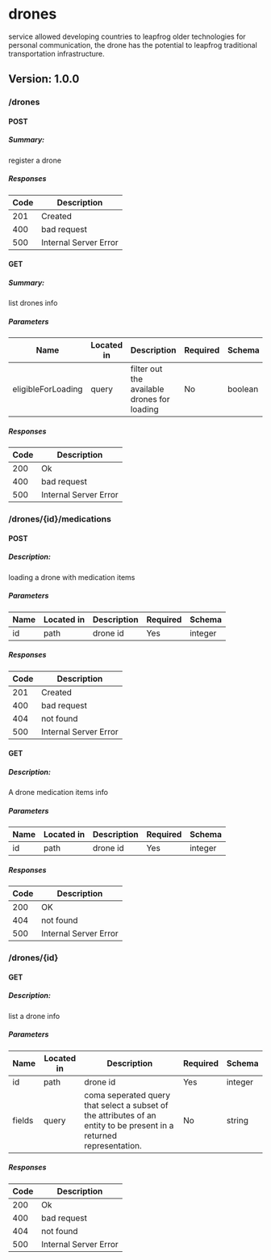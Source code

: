 # drones
service allowed developing countries to leapfrog older technologies for personal communication,
the drone has the potential to leapfrog traditional transportation infrastructure.


## Version: 1.0.0

### /drones

#### POST
##### Summary:

register a drone

##### Responses

| Code | Description |
| ---- | ----------- |
| 201 | Created |
| 400 | bad request |
| 500 | Internal Server Error |

#### GET
##### Summary:

list drones info

##### Parameters

| Name | Located in | Description | Required | Schema |
| ---- | ---------- | ----------- | -------- | ---- |
| eligibleForLoading | query |filter out the available drones for loading  | No | boolean |

##### Responses

| Code | Description |
| ---- | ----------- |
| 200 | Ok |
| 400 | bad request |
| 500 | Internal Server Error |

### /drones/{id}/medications

#### POST
##### Description:

loading a drone with medication items


##### Parameters

| Name | Located in | Description | Required | Schema |
| ---- | ---------- | ----------- | -------- | ---- |
| id | path |  drone id| Yes | integer |

##### Responses

| Code | Description |
| ---- | ----------- |
| 201 | Created |
| 400 | bad request |
| 404 | not found |
| 500 | Internal Server Error |

#### GET
##### Description:

A drone medication items info


##### Parameters

| Name | Located in | Description | Required | Schema |
| ---- | ---------- | ----------- | -------- | ---- |
| id | path | drone id | Yes | integer |

##### Responses

| Code | Description |
| ---- | ----------- |
| 200 | OK |
| 404 | not found |
| 500 | Internal Server Error |

### /drones/{id}

#### GET
##### Description:

list a drone info


##### Parameters

| Name | Located in | Description | Required | Schema |
| ---- | ---------- | ----------- | -------- | ---- |
| id | path | drone id | Yes | integer |
| fields | query | coma seperated query that select a subset of the attributes of an entity to be present in a returned representation. | No | string |

##### Responses

| Code | Description |
| ---- | ----------- |
| 200 | Ok |
| 400 | bad request |
| 404 | not found |
| 500 | Internal Server Error |
